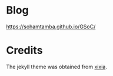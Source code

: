 
Blog
=======
https://sohamtamba.github.io/GSoC/

Credits
======

The jekyll theme was obtained from [xixia](https://github.com/zxixia/jekyll-xixia).